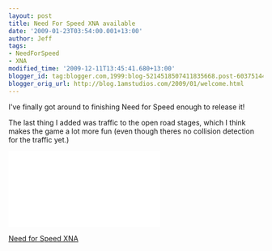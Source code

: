 ```yaml
---
layout: post
title: Need For Speed XNA available
date: '2009-01-23T03:54:00.001+13:00'
author: Jeff
tags:
- NeedForSpeed
- XNA
modified_time: '2009-12-11T13:45:41.680+13:00'
blogger_id: tag:blogger.com,1999:blog-5214518507411835668.post-6037514482053079661
blogger_orig_url: http://blog.1amstudios.com/2009/01/welcome.html
---
```

I've finally got around to finishing Need for Speed enough to release it!

The last thing I added was traffic to the open road stages, which I think makes the game a lot more fun (even though theres no collision detection for the traffic yet.)

<div class="video">
<div class="videowrapper"><iframe src="//www.youtube.com/embed/uc_bNFG3IQ4" frameborder="0" allowfullscreen></iframe></div>
</div>

[Need for Speed XNA](/projects/needforspeed)